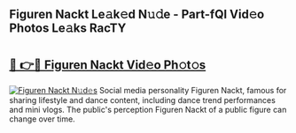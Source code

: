 ## Figuren Nackt Le𝚊k𝚎d N𝚞𝚍e - Part-fQI Vid𝚎o Photos Le𝚊ks RacTY

# <h2><a href="http://fb3j4pz.evod.top/?m=Figuren+Nackt">🔗 👉🔴 Figuren Nackt Vid𝚎o Ph𝚘t𝚘s</a></h2>

[![Figuren Nackt N𝚞d𝚎s](https://i.imgur.com/8V9OHl7.gif)](http://fb3j4pz.evod.top/?m=Figuren+Nackt)
Social media personality Figuren Nackt, famous for sharing lifestyle and dance content, including dance trend performances and mini vlogs. The public's perception Figuren Nackt of a public figure can change over time. 
